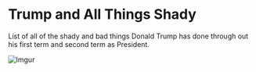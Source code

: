 # Trump and All Things Shady

List of all of the shady and bad things Donald Trump has done through out his first term and second term as President.

![Imgur](https://i.imgur.com/33kGi5O.png)


